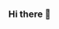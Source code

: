 ### Hi there 👋

<!--
**MhyrAskri/MhyrAskri** is a ✨ _special_ ✨ repository because its `README.md` (this file) appears on your GitHub profile.

Here are some ideas to get you started:

- 🔭 I’m currently working on **STM32 and C, C++, C# language**
- 👯 I’m looking to collaborate on **Hardware**
- 🤔 I’m looking for help with **STM32 microes**
- 💬 Ask me about **STM32**
- 📫 How to reach me: **askari.m1379@gmail.com**
-->
